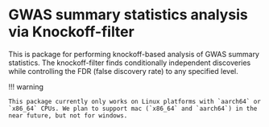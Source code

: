# GWAS summary statistics analysis via Knockoff-filter

This is package for performing knockoff-based analysis of GWAS summary statistics. The knockoff-filter finds conditionally independent discoveries while controlling the FDR (false discovery rate) to any specified level. 

!!! warning 

    This package currently only works on Linux platforms with `aarch64` or `x86_64` CPUs. We plan to support mac (`x86_64` and `aarch64`) in the near future, but not for windows. 
